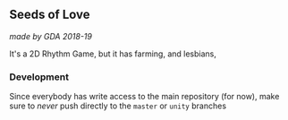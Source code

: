 ## Seeds of Love

*made by GDA 2018-19*

It's a 2D Rhythm Game, but it has farming, and lesbians,

### Development

Since everybody has write access to the main repository (for now), make sure to *never* push directly to the `master` or `unity` branches
